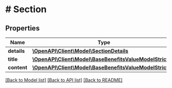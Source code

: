 # # Section

## Properties

Name | Type | Description | Notes
------------ | ------------- | ------------- | -------------
**details** | [**\OpenAPI\Client\Model\SectionDetails**](SectionDetails.md) |  | [optional]
**title** | [**\OpenAPI\Client\Model\BaseBenefitsValueModelStrictStr**](BaseBenefitsValueModelStrictStr.md) |  | [optional]
**content** | [**\OpenAPI\Client\Model\BaseBenefitsValueModelStrictStr**](BaseBenefitsValueModelStrictStr.md) |  |

[[Back to Model list]](../../README.md#models) [[Back to API list]](../../README.md#endpoints) [[Back to README]](../../README.md)
